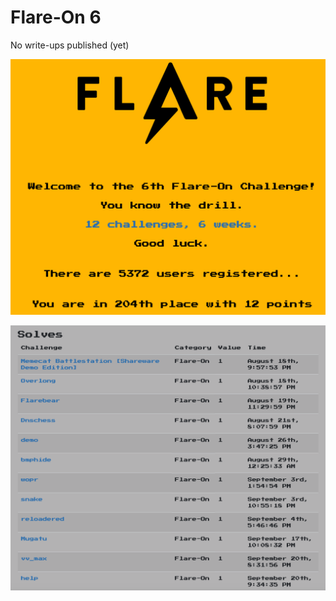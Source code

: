 # Flare-On 6

No write-ups published (yet)

![pic1](./flareon6_rank204.png)

![pic2](./flareon6_solves.png)
